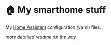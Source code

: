 
# :house: My smarthome stuff

My [Home Assistant](https://home-assistant.io/) configuration (yaml) files.

_more detailed readme on the way_
